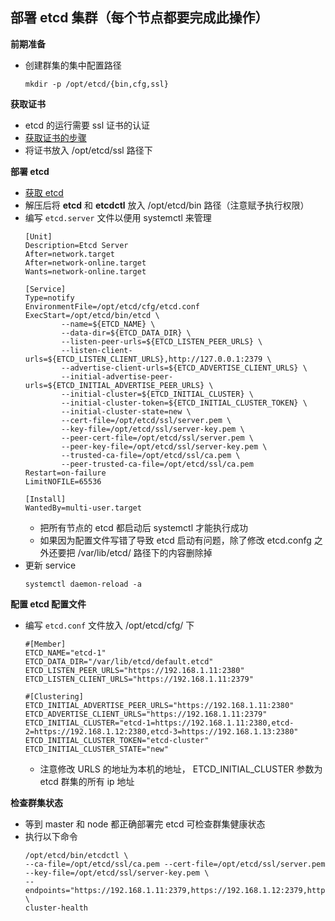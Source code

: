 ## 部署 etcd 集群（每个节点都要完成此操作）

__前期准备__
- 创建群集的集中配置路径
    ```
    mkdir -p /opt/etcd/{bin,cfg,ssl}
    ```

__获取证书__
- etcd 的运行需要 ssl 证书的认证
- [获取证书的步骤](https://github.com/lcePolarBear/Kubernetes_Basic_Config_Note/blob/master/%E9%83%A8%E7%BD%B2%E8%BF%87%E7%A8%8B/%E5%87%86%E5%A4%87%20etcd%20%E8%AF%81%E4%B9%A6.md)
- 将证书放入 /opt/etcd/ssl 路径下

__部署 etcd__
- [获取 etcd](https://github.com/etcd-io/etcd/releases/tag/v3.3.13)
- 解压后将 __etcd__ 和 __etcdctl__ 放入 /opt/etcd/bin 路径（注意赋予执行权限）
- 编写 `etcd.server` 文件以便用 systemctl 来管理
    ```
    [Unit]
    Description=Etcd Server
    After=network.target
    After=network-online.target
    Wants=network-online.target

    [Service]
    Type=notify
    EnvironmentFile=/opt/etcd/cfg/etcd.conf
    ExecStart=/opt/etcd/bin/etcd \
            --name=${ETCD_NAME} \
            --data-dir=${ETCD_DATA_DIR} \
            --listen-peer-urls=${ETCD_LISTEN_PEER_URLS} \
            --listen-client-urls=${ETCD_LISTEN_CLIENT_URLS},http://127.0.0.1:2379 \
            --advertise-client-urls=${ETCD_ADVERTISE_CLIENT_URLS} \
            --initial-advertise-peer-urls=${ETCD_INITIAL_ADVERTISE_PEER_URLS} \
            --initial-cluster=${ETCD_INITIAL_CLUSTER} \
            --initial-cluster-token=${ETCD_INITIAL_CLUSTER_TOKEN} \
            --initial-cluster-state=new \
            --cert-file=/opt/etcd/ssl/server.pem \
            --key-file=/opt/etcd/ssl/server-key.pem \
            --peer-cert-file=/opt/etcd/ssl/server.pem \
            --peer-key-file=/opt/etcd/ssl/server-key.pem \
            --trusted-ca-file=/opt/etcd/ssl/ca.pem \
            --peer-trusted-ca-file=/opt/etcd/ssl/ca.pem
    Restart=on-failure
    LimitNOFILE=65536

    [Install]
    WantedBy=multi-user.target
    ```
    - 把所有节点的 etcd 都启动后 systemctl 才能执行成功
    - 如果因为配置文件写错了导致 etcd 启动有问题，除了修改 etcd.confg 之外还要把 /var/lib/etcd/ 路径下的内容删除掉
- 更新 service
    ```
    systemctl daemon-reload -a
    ```

__配置 etcd 配置文件__
- 编写 `etcd.conf` 文件放入 /opt/etcd/cfg/ 下
    ```
    #[Member]
    ETCD_NAME="etcd-1"
    ETCD_DATA_DIR="/var/lib/etcd/default.etcd"
    ETCD_LISTEN_PEER_URLS="https://192.168.1.11:2380"
    ETCD_LISTEN_CLIENT_URLS="https://192.168.1.11:2379"

    #[Clustering]
    ETCD_INITIAL_ADVERTISE_PEER_URLS="https://192.168.1.11:2380"
    ETCD_ADVERTISE_CLIENT_URLS="https://192.168.1.11:2379"
    ETCD_INITIAL_CLUSTER="etcd-1=https://192.168.1.11:2380,etcd-2=https://192.168.1.12:2380,etcd-3=https://192.168.1.13:2380"
    ETCD_INITIAL_CLUSTER_TOKEN="etcd-cluster"
    ETCD_INITIAL_CLUSTER_STATE="new"
    ```
    - 注意修改 URLS 的地址为本机的地址， ETCD_INITIAL_CLUSTER 参数为 etcd 群集的所有 ip 地址

__检查群集状态__

- 等到 master 和 node 都正确部署完 etcd 可检查群集健康状态
- 执行以下命令
    ```
    /opt/etcd/bin/etcdctl \
    --ca-file=/opt/etcd/ssl/ca.pem --cert-file=/opt/etcd/ssl/server.pem --key-file=/opt/etcd/ssl/server-key.pem \
    --endpoints="https://192.168.1.11:2379,https://192.168.1.12:2379,https://192.168.1.13:2379" \
    cluster-health
    ```